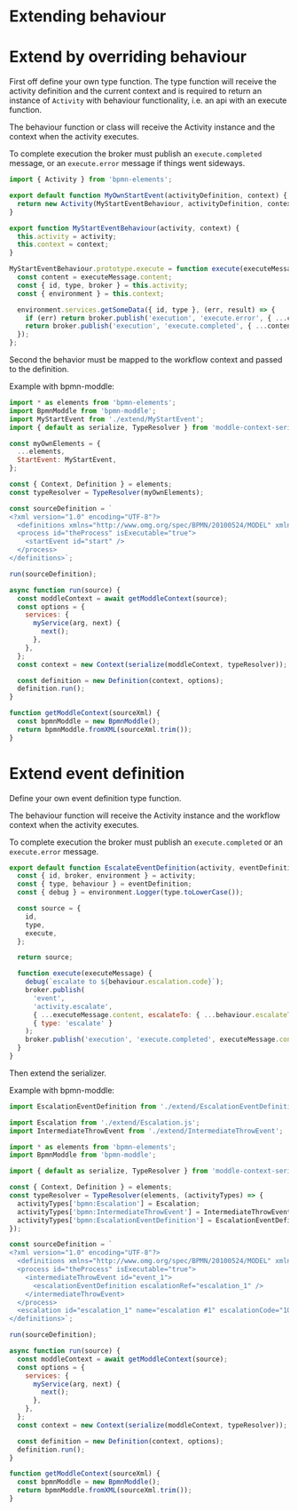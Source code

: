 # Extending behaviour

# Extend by overriding behaviour

First off define your own type function. The type function will receive the activity definition and the current context and is required to return an instance of `Activity` with behaviour functionality, i.e. an api with an execute function.

The behaviour function or class will receive the Activity instance and the context when the activity executes.

To complete execution the broker must publish an `execute.completed` message, or an `execute.error` message if things went sideways.

```js
import { Activity } from 'bpmn-elements';

export default function MyOwnStartEvent(activityDefinition, context) {
  return new Activity(MyStartEventBehaviour, activityDefinition, context);
}

export function MyStartEventBehaviour(activity, context) {
  this.activity = activity;
  this.context = context;
}

MyStartEventBehaviour.prototype.execute = function execute(executeMessage) {
  const content = executeMessage.content;
  const { id, type, broker } = this.activity;
  const { environment } = this.context;

  environment.services.getSomeData({ id, type }, (err, result) => {
    if (err) return broker.publish('execution', 'execute.error', { ...content, error: err });
    return broker.publish('execution', 'execute.completed', { ...content, result });
  });
};
```

Second the behavior must be mapped to the workflow context and passed to the definition.

Example with bpmn-moddle:

```js
import * as elements from 'bpmn-elements';
import BpmnModdle from 'bpmn-moddle';
import MyStartEvent from './extend/MyStartEvent';
import { default as serialize, TypeResolver } from 'moddle-context-serializer';

const myOwnElements = {
  ...elements,
  StartEvent: MyStartEvent,
};

const { Context, Definition } = elements;
const typeResolver = TypeResolver(myOwnElements);

const sourceDefinition = `
<?xml version="1.0" encoding="UTF-8"?>
  <definitions xmlns="http://www.omg.org/spec/BPMN/20100524/MODEL" xmlns:xsi="http://www.w3.org/2001/XMLSchema-instance">
  <process id="theProcess" isExecutable="true">
    <startEvent id="start" />
  </process>
</definitions>`;

run(sourceDefinition);

async function run(source) {
  const moddleContext = await getModdleContext(source);
  const options = {
    services: {
      myService(arg, next) {
        next();
      },
    },
  };
  const context = new Context(serialize(moddleContext, typeResolver));

  const definition = new Definition(context, options);
  definition.run();
}

function getModdleContext(sourceXml) {
  const bpmnModdle = new BpmnModdle();
  return bpmnModdle.fromXML(sourceXml.trim());
}
```

# Extend event definition

Define your own event definition type function.

The behaviour function will receive the Activity instance and the workflow context when the activity executes.

To complete execution the broker must publish an `execute.completed` or an `execute.error` message.

```js
export default function EscalateEventDefinition(activity, eventDefinition = {}) {
  const { id, broker, environment } = activity;
  const { type, behaviour } = eventDefinition;
  const { debug } = environment.Logger(type.toLowerCase());

  const source = {
    id,
    type,
    execute,
  };

  return source;

  function execute(executeMessage) {
    debug(`escalate to ${behaviour.escalation.code}`);
    broker.publish(
      'event',
      'activity.escalate',
      { ...executeMessage.content, escalateTo: { ...behaviour.escalateTo } },
      { type: 'escalate' }
    );
    broker.publish('execution', 'execute.completed', executeMessage.content);
  }
}
```

Then extend the serializer.

Example with bpmn-moddle:

```js
import EscalationEventDefinition from './extend/EscalationEventDefinition.js';

import Escalation from './extend/Escalation.js';
import IntermediateThrowEvent from './extend/IntermediateThrowEvent';

import * as elements from 'bpmn-elements';
import BpmnModdle from 'bpmn-moddle';

import { default as serialize, TypeResolver } from 'moddle-context-serializer';

const { Context, Definition } = elements;
const typeResolver = TypeResolver(elements, (activityTypes) => {
  activityTypes['bpmn:Escalation'] = Escalation;
  activityTypes['bpmn:IntermediateThrowEvent'] = IntermediateThrowEvent;
  activityTypes['bpmn:EscalationEventDefinition'] = EscalationEventDefinition;
});

const sourceDefinition = `
<?xml version="1.0" encoding="UTF-8"?>
  <definitions xmlns="http://www.omg.org/spec/BPMN/20100524/MODEL" xmlns:xsi="http://www.w3.org/2001/XMLSchema-instance">
  <process id="theProcess" isExecutable="true">
    <intermediateThrowEvent id="event_1">
      <escalationEventDefinition escalationRef="escalation_1" />
    </intermediateThrowEvent>
  </process>
  <escalation id="escalation_1" name="escalation #1" escalationCode="10" />
</definitions>`;

run(sourceDefinition);

async function run(source) {
  const moddleContext = await getModdleContext(source);
  const options = {
    services: {
      myService(arg, next) {
        next();
      },
    },
  };
  const context = new Context(serialize(moddleContext, typeResolver));

  const definition = new Definition(context, options);
  definition.run();
}

function getModdleContext(sourceXml) {
  const bpmnModdle = new BpmnModdle();
  return bpmnModdle.fromXML(sourceXml.trim());
}
```
